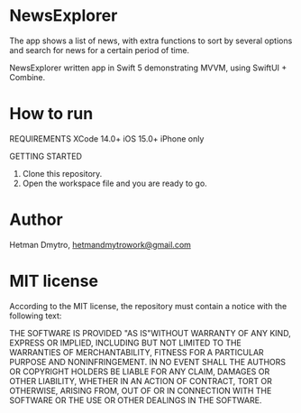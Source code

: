 # NewsExplorer
The app shows a list of news, with extra functions to sort by several options and search for news for a certain period of time.

NewsExplorer written app in Swift 5 demonstrating MVVM, using SwiftUI + Combine.

# How to run 
REQUIREMENTS 
  XCode 14.0+
  iOS 15.0+
  iPhone only

GETTING STARTED
  1. Clone this repository.
  2. Open the workspace file and you are ready to go.

# Author
Hetman Dmytro, hetmandmytrowork@gmail.com

# MIT license
According to the MIT license, the repository must contain a notice with the following text:

THE SOFTWARE IS PROVIDED "AS IS"WITHOUT WARRANTY OF ANY KIND,
EXPRESS OR
IMPLIED, INCLUDING BUT NOT LIMITED TO THE WARRANTIES OF
MERCHANTABILITY,
FITNESS FOR A PARTICULAR PURPOSE AND NONINFRINGEMENT. IN NO
EVENT SHALL THE
AUTHORS OR COPYRIGHT HOLDERS BE LIABLE FOR ANY CLAIM, DAMAGES
OR OTHER
LIABILITY, WHETHER IN AN ACTION OF CONTRACT, TORT OR OTHERWISE,
ARISING FROM,
OUT OF OR IN CONNECTION WITH THE SOFTWARE OR THE USE OR OTHER
DEALINGS IN THE SOFTWARE.
